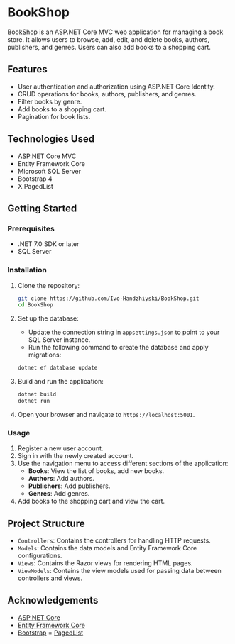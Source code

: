 # BookShop

BookShop is an ASP.NET Core MVC web application for managing a book store. It allows users to browse, add, edit, and delete books, authors, publishers, and genres. Users can also add books to a shopping cart.

## Features

- User authentication and authorization using ASP.NET Core Identity.
- CRUD operations for books, authors, publishers, and genres.
- Filter books by genre.
- Add books to a shopping cart.
- Pagination for book lists.

## Technologies Used

- ASP.NET Core MVC
- Entity Framework Core
- Microsoft SQL Server
- Bootstrap 4
- X.PagedList

## Getting Started

### Prerequisites

- .NET 7.0 SDK or later
- SQL Server

### Installation

1. Clone the repository:

    ```bash
    git clone https://github.com/Ivo-Handzhiyski/BookShop.git
    cd BookShop
    ```

2. Set up the database:

    - Update the connection string in `appsettings.json` to point to your SQL Server instance.
    - Run the following command to create the database and apply migrations:

    ```bash
    dotnet ef database update
    ```

3. Build and run the application:

    ```bash
    dotnet build
    dotnet run
    ```

4. Open your browser and navigate to `https://localhost:5001`.

### Usage

1. Register a new user account.
2. Sign in with the newly created account.
3. Use the navigation menu to access different sections of the application:
    - **Books**: View the list of books, add new books.
    - **Authors**: Add authors.
    - **Publishers**: Add publishers.
    - **Genres**: Add genres.
4. Add books to the shopping cart and view the cart.

## Project Structure

- `Controllers`: Contains the controllers for handling HTTP requests.
- `Models`: Contains the data models and Entity Framework Core configurations.
- `Views`: Contains the Razor views for rendering HTML pages.
- `ViewModels`: Contains the view models used for passing data between controllers and views.

## Acknowledgements
- [ASP.NET Core](https://docs.microsoft.com/en-us/aspnet/core/)
- [Entity Framework Core](https://docs.microsoft.com/en-us/ef/core/)
- [Bootstrap](https://getbootstrap.com/)
= [PagedList](https://github.com/dncuug/X.PagedList)
